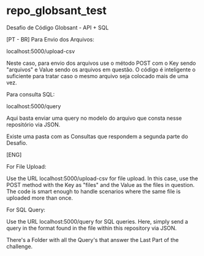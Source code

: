 # repo_globsant_test
Desafio de Código Globsant - API + SQL

[PT - BR]
Para Envio dos Arquivos:

localhost:5000/upload-csv

Neste caso, para envio dos arquivos use o método POST com o Key sendo "arquivos" e Value sendo os arquivos em questão. O código é inteligente o suficiente para tratar caso o mesmo arquivo seja colocado mais de uma vez.

Para consulta SQL:

localhost:5000/query

Aqui basta enviar uma query no modelo do arquivo que consta nesse repositório via JSON.

Existe uma pasta com as Consultas que respondem a segunda parte do Desafio.

[ENG]

For File Upload:

Use the URL localhost:5000/upload-csv for file upload. In this case, use the POST method with the Key as "files" and the Value as the files in question. The code is smart enough to handle scenarios where the same file is uploaded more than once.

For SQL Query:

Use the URL localhost:5000/query for SQL queries. Here, simply send a query in the format found in the file within this repository via JSON.

There's a Folder with all the Query's that answer the Last Part of the challenge.
